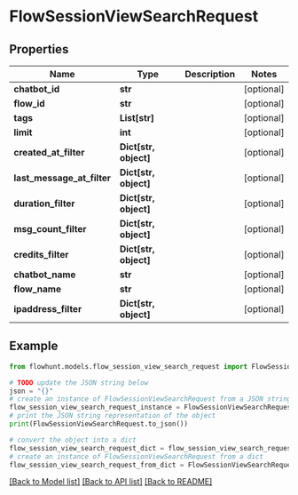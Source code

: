 # FlowSessionViewSearchRequest


## Properties

Name | Type | Description | Notes
------------ | ------------- | ------------- | -------------
**chatbot_id** | **str** |  | [optional] 
**flow_id** | **str** |  | [optional] 
**tags** | **List[str]** |  | [optional] 
**limit** | **int** |  | [optional] 
**created_at_filter** | **Dict[str, object]** |  | [optional] 
**last_message_at_filter** | **Dict[str, object]** |  | [optional] 
**duration_filter** | **Dict[str, object]** |  | [optional] 
**msg_count_filter** | **Dict[str, object]** |  | [optional] 
**credits_filter** | **Dict[str, object]** |  | [optional] 
**chatbot_name** | **str** |  | [optional] 
**flow_name** | **str** |  | [optional] 
**ipaddress_filter** | **Dict[str, object]** |  | [optional] 

## Example

```python
from flowhunt.models.flow_session_view_search_request import FlowSessionViewSearchRequest

# TODO update the JSON string below
json = "{}"
# create an instance of FlowSessionViewSearchRequest from a JSON string
flow_session_view_search_request_instance = FlowSessionViewSearchRequest.from_json(json)
# print the JSON string representation of the object
print(FlowSessionViewSearchRequest.to_json())

# convert the object into a dict
flow_session_view_search_request_dict = flow_session_view_search_request_instance.to_dict()
# create an instance of FlowSessionViewSearchRequest from a dict
flow_session_view_search_request_from_dict = FlowSessionViewSearchRequest.from_dict(flow_session_view_search_request_dict)
```
[[Back to Model list]](../README.md#documentation-for-models) [[Back to API list]](../README.md#documentation-for-api-endpoints) [[Back to README]](../README.md)


